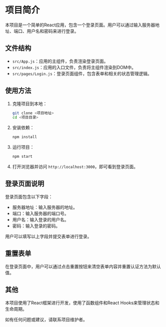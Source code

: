 # 项目简介

本项目是一个简单的React应用，包含一个登录页面。用户可以通过输入服务器地址、端口、用户名和密码来进行登录。

## 文件结构

- `src/App.js`：应用的主组件，负责渲染登录页面。
- `src/index.js`：应用的入口文件，负责将主组件渲染到DOM中。
- `src/pages/Login.js`：登录页面组件，包含表单和相关的状态管理逻辑。

## 使用方法

1. 克隆项目到本地：
    ```bash
    git clone <项目地址>
    cd <项目目录>
    ```

2. 安装依赖：
    ```bash
    npm install
    ```

3. 运行项目：
    ```bash
    npm start
    ```

4. 打开浏览器并访问 `http://localhost:3000`，即可看到登录页面。

## 登录页面说明

登录页面包含以下字段：

- 服务器地址：输入服务器的地址。
- 端口：输入服务器的端口号。
- 用户名：输入登录的用户名。
- 密码：输入登录的密码。

用户可以填写以上字段并提交表单进行登录。

## 重置表单

在登录页面中，用户可以通过点击重置按钮来清空表单内容并重置认证方法为默认值。

## 其他

本项目使用了React框架进行开发，使用了函数组件和React Hooks来管理状态和生命周期。

如有任何问题或建议，请联系项目维护者。
